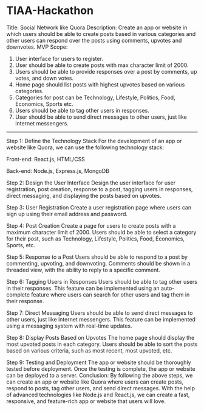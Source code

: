 # TIAA-Hackathon

Title: Social Network like Quora
Description:
Create an app or website in which users should be able to create posts based in various categories and other users can respond over the posts
using comments, upvotes and downvotes.
MVP Scope:
1. User interface for users to register.
2. User should be able to create posts with max character limit of 2000.
3. Users should be able to provide responses over a post by comments, up votes, and down votes.
4. Home page should list posts with highest upvotes based on various categories.
5. Categories for post can be Technology, Lifestyle, Politics, Food, Economics, Sports etc.
6. Users should be able to tag other users in responses.
7. User should be able to send direct messages to other users, just like internet messengers.

---------------------------------------------------------------------------------------------------

Step 1: Define the Technology Stack For the development of an app or website like Quora, we can use the following technology stack:

Front-end: React.js, HTML/CSS

Back-end: Node.js, Express.js, MongoDB

Step 2: Design the User Interface Design the user interface for user registration, post creation, response to a post, tagging users in responses, direct messaging, and displaying the posts based on upvotes.

Step 3: User Registration Create a user registration page where users can sign up using their email address and password.

Step 4: Post Creation Create a page for users to create posts with a maximum character limit of 2000. Users should be able to select a category for their post, such as Technology, Lifestyle, Politics, Food, Economics, Sports, etc.

Step 5: Response to a Post Users should be able to respond to a post by commenting, upvoting, and downvoting. Comments should be shown in a threaded view, with the ability to reply to a specific comment.

Step 6: Tagging Users in Responses Users should be able to tag other users in their responses. This feature can be implemented using an auto-complete feature where users can search for other users and tag them in their response.

Step 7: Direct Messaging Users should be able to send direct messages to other users, just like internet messengers. This feature can be implemented using a messaging system with real-time updates.

Step 8: Display Posts Based on Upvotes The home page should display the most upvoted posts in each category. Users should be able to sort the posts based on various criteria, such as most recent, most upvoted, etc.

Step 9: Testing and Deployment The app or website should be thoroughly tested before deployment. Once the testing is complete, the app or website can be deployed to a server.
Conclusion: By following the above steps, we can create an app or website like Quora where users can create posts, respond to posts, tag other users, and send direct messages. With the help of advanced technologies like Node.js and React.js, we can create a fast, responsive, and feature-rich app or website that users will love.

